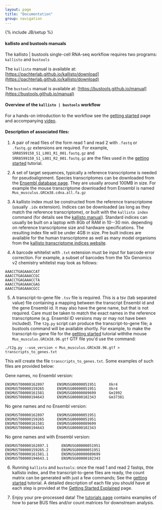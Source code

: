 ```yaml
---
layout: page
title: "Documentation"
group: navigation
---
```


{% include JB/setup %}

#### kallisto and bustools manuals

The kallisto &#124; bustools single-cell RNA-seq workflow requires two programs: `kallisto` and `bustools`

The `kallisto` manual is available at: [https://pachterlab.github.io/kallisto/download](https://pachterlab.github.io/kallisto/download)

The `bustools` manual is available at: [https://bustools.github.io/manual](https://bustools.github.io/manual)

#### Overview of the `kallisto | bustools` workflow

For a hands-on introduction to the workflow see the [getting started](https://www.kallistobus.tools/getting_started) page and accompanying [video](https://www.youtube.com/watch?v=hWxnL86sak8).

#### Description of associated files: 

1. A pair of read files of the form read 1 and read 2 with `.fastq` or `.fastq.gz` extensions are required. For example, `SRR8599150_S1_L001_R1_001.fastq.gz` and `SRR8599150_S1_L001_R2_001.fastq.gz` are the files used in the [getting started](https://www.kallistobus.tools/getting_started) tutorial.

2. A set of target sequences, typically a reference transcriptome is needed for pseudoalignment. Species transcriptomes can be downloaded from the [Ensembl database page](https://uswest.ensembl.org/info/data/ftp/index.html). They are usually around 100MB in size. For example the mouse transcriptome downloaded from Ensembl is named `Mus_musculus.GRCm38.cdna.all.fa.gz`

3. A kallisto index must be constructed from the reference transcriptome (usually `.idx` extension). Indices can be downloaded (as long as they match the reference transcriptome), or built with the `kallisto index` command (for details see the [kallisto manual](https://pachterlab.github.io/kallisto/manual)). Standard indices can usually be built on a laptop with 8Gb of RAM in 10--30 min. depending on reference transcriptome size and hardware specifications. The resulting index file will be under 4GB in size. Pre built indices are available for the human transcriptome as well as many model organisms from the [kallisto transcriptome indices website](https://github.com/pachterlab/kallisto-transcriptome-indices).

4. A barcode whitelist with `.txt` extension must be input for barcode error correction. For example, a subset of barcodes from the 10x  Genomics v2 chemistry whitelist may look as follows:
```
AAACCTGAGAAACCAT
AAACCTGAGAAACCGC
AAACCTGAGAAACCTA
AAACCTGAGAAACGAG
AAACCTGAGAAACGCC
```

5. A transcript-to-gene file `.tsv` file is required. This is a tsv (tab separated value) file containing a mapping between the transcript Ensembl id and the gene Ensembl id. It may also have the gene name, but that is not required. Care must be taken to match the exact names in the reference transcriptome (e.g. Ensembl ID versions may or may not have been included). The `t2g.py` script can produce the transcript-to-gene file; a bustools command will be available shortly. For example, to make the transcript-to-gene file for the [getting started](https://www.kallistobus.tools/getting_started) tutorial withthe mouse `Mus_musculus.GRCm38.96.gtf` GTF file you'd use the command:
```
./t2g.py --use_version < Mus_musculus.GRCm38.96.gtf > transcripts_to_genes.txt
```
This will create the file `transcripts_to_genes.txt`. Some examples of such files are provided below:

Gene names, no Ensembl version:
```
ENSMUST00000162897      ENSMUSG00000051951      Xkr4
ENSMUST00000159265      ENSMUSG00000051951      Xkr4
ENSMUST00000161581      ENSMUSG00000089699      Gm1992
ENSMUST00000194643      ENSMUSG00000102343      Gm37381
```
No gene names and no Ensembl version:
```
ENSMUST00000162897      ENSMUSG00000051951     
ENSMUST00000159265      ENSMUSG00000051951
ENSMUST00000161581      ENSMUSG00000089699
ENSMUST00000194643      ENSMUSG00000102343
```
No gene names and with Ensembl version:
```
ENSMUST00000162897.1      ENSMUSG00000051951     
ENSMUST00000159265.2      ENSMUSG00000051951
ENSMUST00000161581.1      ENSMUSG00000089699
ENSMUST00000194643.1      ENSMUSG00000102343
```

6. Running `kallisto` and `bustools`: once the read 1 and read 2 fastqs, thte kallisto index, and the transcript-to-gene files are ready, the count matrix can be generated with just a few commands; See the [getting started](https://www.kallistobus.tools/getting_started) tutorial. A detailed description of each file you should have at each step is provided at the [Getting Started Explained](https://www.kallistobus.tools/getting_started_explained.html) page.

7. Enjoy your pre-processed data! The [tutorials page](https://www.kallistobus.tools/tutorials) contains examples of how to parse BUS files and/or count matrices for downstream analysis.
